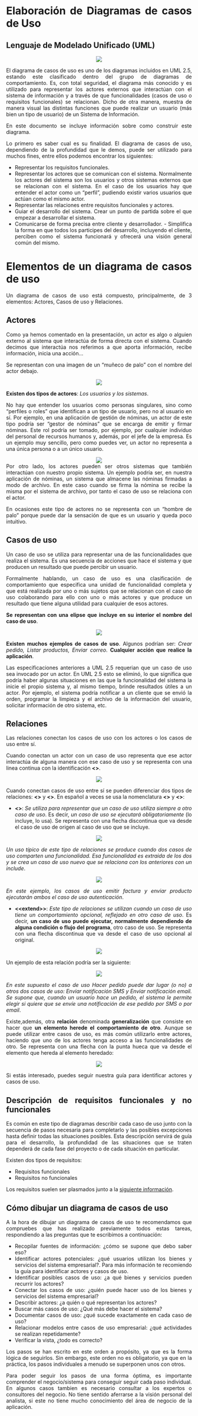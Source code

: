<div align="justify">

# Elaboración de Diagramas de casos de Uso

## Lenguaje de Modelado Unificado (UML)

<div align="center">
  <img src="https://folderit.net/wp-content/uploads/2014/06/uml-logo.jpg"  />
</div>

El diagrama de casos de uso es uno de los diagramas incluidos en UML 2.5, estando este clasificado dentro del grupo de diagramas de comportamiento. Es, con total seguridad, el diagrama más conocido y es utilizado para representar los actores externos que interactúan con el sistema de información y a través de que funcionalidades (casos de uso o requisitos funcionales) se relacionan. Dicho de otra manera, muestra de manera visual las distintas funciones que puede realizar un usuario (más bien un tipo de usuario) de un Sistema de Información.

En este documento se incluye información sobre como construir este diagrama.

Lo primero es saber cual es su finalidad. El diagrama de casos de uso, dependiendo de la profundidad que le demos, puede ser utilizado para muchos fines, entre ellos podemos encontrar los siguientes:
- Representar los requisitos funcionales.
- Representar los actores que se comunican con el sistema. Normalmente los actores del sistema son los usuarios y otros sistemas externos que se relacionan con el sistema. En el caso de los usuarios hay que entender el actor como un “perfil”, pudiendo existir varios usuarios que actúan como el mismo actor.
- Representar las relaciones entre requisitos funcionales y actores.
- Guiar el desarrollo del sistema. Crear un punto de partida sobre el que empezar a desarrollar el sistema.
- Comunicarse de forma precisa entre cliente y desarrollador. - Simplifica la forma en que todos los participes del desarrollo, incluyendo el cliente, perciben como el sistema funcionará y ofrecerá una visión general común del mismo.

# Elementos de un diagrama de casos de uso
Un diagrama de casos de uso está compuesto, principalmente, de 3 elementos: Actores, Casos de uso y Relaciones.

## Actores
Como ya hemos comentado en la presentación, un actor es algo o alguien externo al sistema que interactúa de forma directa con el sistema. Cuando decimos que interactúa nos referimos a que aporta información, recibe información, inicia una acción…

Se representan con una imagen de un “muñeco de palo” con el nombre del actor debajo.

<div align="center">
  <img src="https://diagramasuml.com/wp-content/uploads/2018/08/Diagrama-de-casos-de-uso_html_562f5341.gif"  />
</div>


__Existen dos tipos de actores__: _Los usuarios y los sistemas_.

No hay que entender los usuarios como personas singulares, sino como “perfiles o roles” que identifican a un tipo de usuario, pero no al usuario en sí. Por ejemplo, en una aplicación de gestión de nóminas, un actor de este tipo podría ser “gestor de nóminas” que se encarga de emitir y firmar nóminas. Este rol podría ser tomado, por ejemplo, por cualquier individuo del personal de recursos humanos y, además, por el jefe de la empresa. Es un ejemplo muy sencillo, pero como puedes ver, un actor no representa a una única persona o a un único usuario.

<div align="center">
  <img src="https://diagramasuml.com/wp-content/uploads/2018/08/Diagrama-de-casos-de-uso_html_m3b8a833e-300x113.gif"  />
</div>
Por otro lado, los actores pueden ser otros sistemas que también interactúan con nuestro propio sistema. Un ejemplo podría ser, en nuestra aplicación de nóminas, un sistema que almacene las nóminas firmadas a modo de archivo. En este caso cuando se firma la nómina se recibe la misma por el sistema de archivo, por tanto el caso de uso se relaciona con el actor.


En ocasiones este tipo de actores no se representa con un “hombre de palo” porque puede dar la sensación de que es un usuario y queda poco intuitivo.

## Casos de uso
Un caso de uso se utiliza para representar una de las funcionalidades que realiza el sistema. Es una secuencia de acciones que hace el sistema y que producen un resultado que puede percibir un usuario.

Formalmente hablando, un caso de uso es una clasificación de comportamiento que especifica una unidad de funcionalidad completa y que está realizada por uno o más sujetos que se relacionan con el caso de uso colaborando para ello con uno o más actores y que produce un resultado que tiene alguna utilidad para cualquier de esos actores.

__Se representan con una elipse que incluye en su interior el nombre del caso de uso__.

<div align="center">
  <img src="https://diagramasuml.com/wp-content/uploads/2018/08/Diagrama-de-casos-de-uso_html_717db682.gif"  />
</div>

__Existen muchos ejemplos de casos de uso__. Algunos podrían ser: _Crear pedido, Listar productos, Enviar correo_. __Cualquier acción que realice la aplicación__.

Las especificaciones anteriores a UML 2.5 requerian que un caso de uso sea invocado por un actor. En UML 2.5 esto se eliminó, lo que significa que podría haber algunas situaciones en las que la funcionalidad del sistema la inicie el propio sistema y, al mismo tiempo, brinde resultados útiles a un actor. Por ejemplo, el sistema podría notificar a un cliente que se envió la orden, programar la limpieza y el archivo de la información del usuario, solicitar información de otro sistema, etc.

## Relaciones

Las relaciones conectan los casos de uso con los actores o los casos de uso entre sí.

Cuando conectan un actor con un caso de uso representa que ese actor interactúa de alguna manera con ese caso de uso y se representa con una linea continua con la identificación __<<communicates>>__.


<div align="center">
  <img src="https://diagramasuml.com/wp-content/uploads/2018/08/Diagrama-de-casos-de-uso_html_6cb331c2-300x76.gif"  />
</div>

Cuando conectan casos de uso entre sí se pueden diferenciar dos tipos de relaciones: __<<include>>__ y __<<extends>>__. En español a veces se usa la nomenclatura __<<usa>>__ y __<<extiende>>__:

- __<<include>>__: _Se utiliza para representar que un caso de uso utiliza siempre a otro caso de uso_. Es decir, _un caso de uso se ejecutará obligatoriamente_ (lo incluye, lo usa). Se representa con una flecha discontinua que va desde el caso de uso de origen al caso de uso que se incluye.

<div align="center">
  <img src="https://diagramasuml.com/wp-content/uploads/2018/08/Diagrama-de-casos-de-uso_html_m63c2a68e-300x60.gif"  />
</div>

_Un uso típico de este tipo de relaciones se produce cuando dos casos de uso comparten una funcionalidad. Esa funcionalidad es extraida de los dos y se crea un caso de uso nuevo que se relaciona con los anteriores con un include_.

<div align="center">
  <img src="https://diagramasuml.com/wp-content/uploads/2018/08/Diagrama-de-casos-de-uso_html_65fe3e93-300x91.gif"  />
</div>

_En este ejemplo, los casos de uso emitir factura y enviar producto ejecutarán ambos el caso de uso autenticación_.

- __<\<extend\>>__: _Este tipo de relaciones se utilizan cuando un caso de uso tiene un comportamiento opcional, reflejado en otro caso de uso_. Es decir, __un caso de uso puede ejecutar, normalmente dependiendo de alguna condición o flujo del programa__, otro caso de uso. Se representa con una flecha discontinua que va desde el caso de uso opcional al original.

<div align="center">
  <img src="https://diagramasuml.com/wp-content/uploads/2018/08/Diagrama-de-casos-de-uso_html_80df9c8-300x59.gif"  />
</div>

Un ejemplo de esta relación podría ser la siguiente:

<div align="center">
  <img src="https://diagramasuml.com/wp-content/uploads/2018/08/Diagrama-de-casos-de-uso_html_m64db9122-300x88.gif"  />
</div>

_En este supuesto el caso de uso Hacer pedido puede dar lugar (o no) a otros dos casos de uso: Enviar notificación SMS y Enviar notificación email. Se supone que, cuando un usuario hace un pedido, el sistema le permite elegir si quiere que se envíe una notificación de ese pedido por SMS o por email_.

Existe,además, otra __relación__ denominada __generalización__ que consiste en hacer que __un elemento herede el comportamiento de otro__. Aunque se puede utilizar entre casos de uso, es más común utilizarlo entre actores, haciendo que uno de los actores tenga acceso a las funcionalidades de otro. Se representa con una flecha con la punta hueca que va desde el elemento que hereda al elemento heredado:

<div align="center">
  <img src="https://diagramasuml.com/wp-content/uploads/2018/08/Diagrama-de-casos-de-uso_html_585ec97c.gif"  />
</div>

Si estás interesado, puedes seguir nuestra guía para identificar actores y casos de uso.

## Descripción de requisitos funcionales y no funcionales

Es común en este tipo de diagramas describir cada caso de uso junto con la secuencia de pasos necesaria para completarlo y las posibles excepciones hasta definir todas las situaciones posibles. Esta descripción servirá de guía para el desarrollo, la profundidad de las situaciones que se traten dependerá de cada fase del proyecto o de cada situación en particular.

Existen dos tipos de requisitos:

- Requisitos funcionales
- Requisitos no funcionales

Los requisitos suelen ser plasmados junto a la [siguiente información](../ESTRUCTURACION-ESPECIFICACION-CASO-USO.md).

## Cómo dibujar un diagrama de casos de uso

A la hora de dibujar un diagrama de casos de uso te recomendamos que compruebes que has realizado previamente todos estas tareas, respondiendo a las preguntas que te escribimos a continuación:

- Recopilar fuentes de información: ¿cómo se supone que debo saber eso?
- Identificar actores potenciales: ¿qué usuarios utilizan los bienes y servicios del sistema empresarial?. Para más información te recomiendo la guía para identificar actores y casos de uso.
- Identificar posibles casos de uso: ¿a qué bienes y servicios pueden recurrir los actores?
- Conectar los casos de uso: ¿quién puede hacer uso de los bienes y servicios del sistema empresarial?
- Describir actores: ¿a quién o qué representan los actores?
- Buscar más casos de uso: ¿Qué más debe hacer el sistema?
- Documentar casos de uso: ¿qué sucede exactamente en cada caso de uso?
- Relacionar modelos entre casos de uso empresarial: ¿qué actividades se realizan repetidamente?
- Verificar la vista, ¿todo es correcto?

Los pasos se han escrito en este orden a propósito, ya que es la forma lógica de seguirlos. Sin embargo, este orden no es obligatorio, ya que en la práctica, los pasos individuales a menudo se superponen unos con otros.

Para poder seguir los pasos de una forma óptima, es importante comprender el negocio/sistema para conseguir seguir cada paso individual. En algunos casos tambien es necesario consultar a los expertos o consultores del negocio. No tiene sentido aferrarse a la visión personal del analista, si este no tiene mucho conocimiento del área de negocio de la aplicación.




</div>